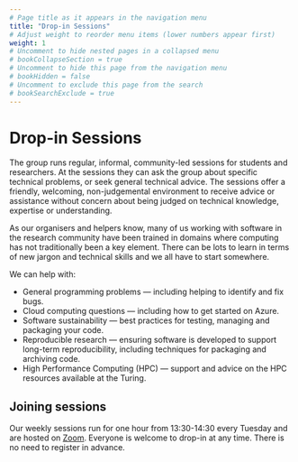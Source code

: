 ```yaml
---
# Page title as it appears in the navigation menu
title: "Drop-in Sessions"
# Adjust weight to reorder menu items (lower numbers appear first)
weight: 1
# Uncomment to hide nested pages in a collapsed menu
# bookCollapseSection = true
# Uncomment to hide this page from the navigation menu
# bookHidden = false
# Uncomment to exclude this page from the search
# bookSearchExclude = true
---
```


# Drop-in Sessions

The group runs regular, informal, community-led sessions for students and researchers.
At the sessions they can ask the group about specific technical problems, or seek general technical advice.
The sessions offer a friendly, welcoming, non-judgemental environment to receive advice or assistance without concern about being judged on technical knowledge, expertise or understanding.

As our organisers and helpers know, many of us working with software in the research community have been trained in domains where computing has not traditionally been a key element.
There can be lots to learn in terms of new jargon and technical skills and we all have to start somewhere.

We can help with:

- General programming problems — including helping to identify and fix bugs.
- Cloud computing questions — including how to get started on Azure.
- Software sustainability — best practices for testing, managing and packaging your code.
- Reproducible research — ensuring software is developed to support long-term reproducibility, including techniques for packaging and archiving code.
- High Performance Computing (HPC) — support and advice on the HPC resources available at the Turing.

## Joining sessions

Our weekly sessions run for one hour from 13:30-14:30 every Tuesday and are hosted on [Zoom](https://github.com/alan-turing-institute/research-engineering-group/wiki/The-REGistry#video-call-links).
Everyone is welcome to drop-in at any time.
There is no need to register in advance.
